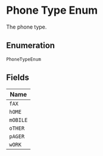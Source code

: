 
# Phone Type Enum

The phone type.

## Enumeration

`PhoneTypeEnum`

## Fields

| Name |
|  --- |
| `fAX` |
| `hOME` |
| `mOBILE` |
| `oTHER` |
| `pAGER` |
| `wORK` |

